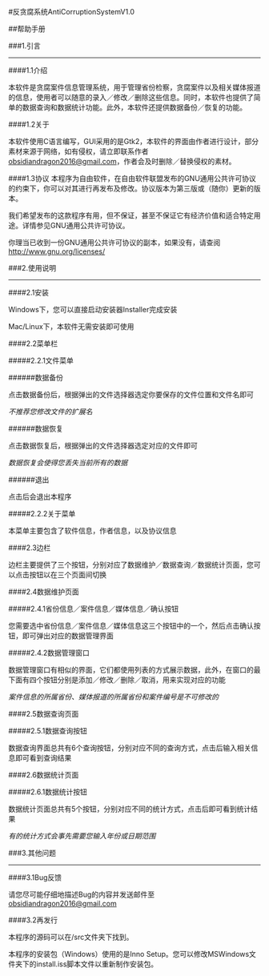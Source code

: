 #反贪腐系统AntiCorruptionSystemV1.0 

##帮助手册

###1.引言

***

####1.1介绍

本软件是贪腐案件信息管理系统，用于管理省份检察，贪腐案件以及相关媒体报道的信息，使用者可以随意的录入／修改／删除这些信息。同时，本软件也提供了简单的数据查询和数据统计功能。此外，本软件还提供数据备份／恢复的功能。

####1.2关于

本软件使用C语言编写，GUI采用的是Gtk2，本软件的界面由作者进行设计，部分素材来源于网络，如有侵权，请立即联系作者<obsidiandragon2016@gmail.com>，作者会及时删除／替换侵权的素材。

####1.3协议
本程序为自由软件，在自由软件联盟发布的GNU通用公共许可协议的约束下，你可以对其进行再发布及修改。协议版本为第三版或（随你）更新的版本。

我们希望发布的这款程序有用，但不保证，甚至不保证它有经济价值和适合特定用途。详情参见GNU通用公共许可协议。

你理当已收到一份GNU通用公共许可协议的副本，如果没有，请查阅<http://www.gnu.org/licenses/>

###2.使用说明

***

####2.1安装

Windows下，您可以直接启动安装器Installer完成安装

Mac/Linux下，本软件无需安装即可使用

####2.2菜单栏

#####2.2.1文件菜单

######数据备份

点击数据备份后，根据弹出的文件选择器选定你要保存的文件位置和文件名即可

*不推荐您修改文件的扩展名*

######数据恢复

点击数据恢复后，根据弹出的文件选择器选定对应的文件即可

*数据恢复会使得您丢失当前所有的数据*

######退出

点击后会退出本程序

#####2.2.2关于菜单

本菜单主要包含了软件信息，作者信息，以及协议信息

####2.3边栏

边栏主要提供了三个按钮，分别对应了数据维护／数据查询／数据统计页面，您可以点击按钮以在三个页面间切换

####2.4数据维护页面

#####2.4.1省份信息／案件信息／媒体信息／确认按钮

您需要选中省份信息／案件信息／媒体信息这三个按钮中的一个，然后点击确认按钮，即可弹出对应的数据管理界面

#####2.4.2数据管理窗口

数据管理窗口有相似的界面，它们都使用列表的方式展示数据，此外，在窗口的最下面有四个按钮分别是添加／修改／删除／取消，用来实现对应的功能

*案件信息的所属省份、媒体报道的所属省份和案件编号是不可修改的*

####2.5数据查询页面

#####2.5.1数据查询按钮

数据查询界面总共有6个查询按钮，分别对应不同的查询方式，点击后输入相关信息即可看到查询结果

####2.6数据统计页面

#####2.6.1数据统计按钮

数据统计页面总共有5个按钮，分别对应不同的统计方式，点击后即可看到统计结果

*有的统计方式会事先需要您输入年份或日期范围*

###3.其他问题

***

####3.1Bug反馈

请您尽可能仔细地描述Bug的内容并发送邮件至<obsidiandragon2016@gmail.com>

####3.2再发行

本程序的源码可以在/src文件夹下找到。

本程序的安装包（Windows）使用的是Inno Setup。您可以修改MSWindows文件夹下的install.iss脚本文件以重新制作安装包。

